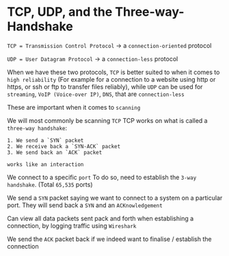 # TCP, UDP, and the Three-way-Handshake 

`TCP = Transmission Control Protocol`  -> a `connection-oriented` protocol

`UDP = User Datagram Protocol` -> a `connection-less` protocol

When we have these two protocols, `TCP` is better suited to when it comes to `high reliability` (For example for a connection to a website using http or https, or ssh or ftp to transfer files reliably), while `UDP` can be used for `streaming`, `VoIP (Voice-over IP)`, `DNS`, that are `connection-less`

These are important when it comes to `scanning`

We will most commonly be scanning `TCP`
TCP works on what is called a `three-way handshake`:
```
1. We send a `SYN` packet
2. We receive back a `SYN-ACK` packet
3. We send back an `ACK` packet

works like an interaction
```
We connect to a specific `port` To do so, need to establish the `3-way handshake`. (Total `65,535` ports)

We send a `SYN` packet saying we want to connect to a system on a particular port. They will send back a `SYN` and an `ACKnowledgement`

Can view all data packets sent pack and forth when establishing a connection, by logging traffic using `Wireshark`

We send the `ACK` packet back if we indeed want to finalise / establish the connection


